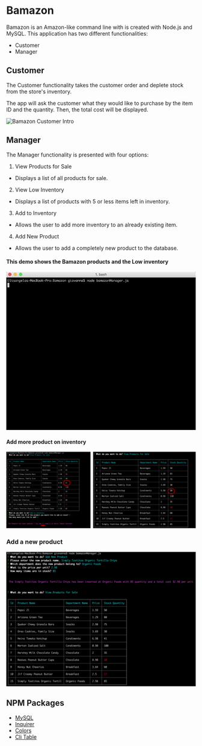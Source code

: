 # Bamazon

Bamazon is an Amazon-like command line with is created with Node.js and MySQL.
This application has two different functionalities:

* Customer
* Manager 

## Customer 
The Customer functionality takes the customer order and deplete stock from the store's inventory.

The app will ask the customer what they would like to purchase by the item ID and the quantity. Then, the total cost will be displayed.

![Bamazon Customer Intro](gifs/baIntro.gif)

## Manager 
The Manager functionality is presented with four options:
1. View Products for Sale
* Displays a list of all products for sale.
2. View Low Inventory
* Displays a list of products with 5 or less items left in inventory.
3. Add to Inventory
* Allows the user to add more inventory to an already existing item.
4. Add New Product
* Allows the user to add a completely new product to the database.

#### This demo shows the Bamazon products and the Low inventory 
![Manager Products for sale/low inventory](gifs/baM2.gif)

#### Add more product on inventory 
![Add to inventory](gifs/produtAdd.png)

### Add a new product 
![Add New Product ](gifs/baMNew.png)

## NPM Packages 
* [MySQL](https://www.npmjs.com/package/mysql)
* [Inquirer](https://www.npmjs.com/package/inquirer)
* [Colors](https://www.npmjs.com/package/colors)
* [Cli Table](https://www.npmjs.com/package/cli-table)